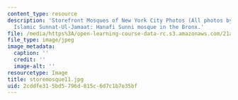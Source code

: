 ```yaml
---
content_type: resource
description: 'Storefront Mosques of New York City Photos (All photos by Susan Slyomovics):
  Islamic Sunnat-Ul-Jamaat: Hanafi Sunni mosque in the Bronx.'
file: /media/https%3A/open-learning-course-data-rc.s3.amazonaws.com/21a-453-anthropology-of-the-middle-east-spring-2004/2cddfe315bd5796d815c6d7c1b7e35bf_storemosque11.jpg
file_type: image/jpeg
image_metadata:
  caption: ''
  credit: ''
  image-alt: ''
resourcetype: Image
title: storemosque11.jpg
uid: 2cddfe31-5bd5-796d-815c-6d7c1b7e35bf
---
```


